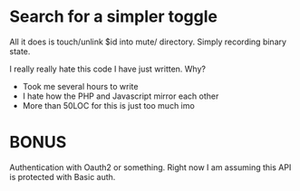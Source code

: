 # Search for a simpler toggle

All it does is touch/unlink $id into mute/ directory. Simply recording binary state.


I really really hate this code I have just written. Why?

* Took me several hours to write
* I hate how the PHP and Javascript mirror each other
* More than 50LOC for this is just too much imo

# BONUS

Authentication with Oauth2 or something. Right now I am assuming this API is
protected with Basic auth.
